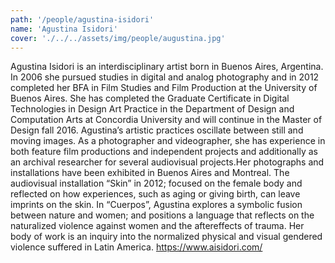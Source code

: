 ```yaml
---
path: '/people/agustina-isidori'
name: 'Agustina Isidori'
cover: './../../assets/img/people/augustina.jpg'
---
```


Agustina Isidori is an interdisciplinary artist born in Buenos Aires, Argentina. In 2006 she pursued studies in digital and analog photography and in 2012 completed her BFA in Film Studies and Film Production at the University of Buenos Aires. She has completed the Graduate Certificate in Digital Technologies in Design Art Practice in the Department of Design and Computation Arts at Concordia University and will continue in the Master of Design fall 2016. Agustina’s artistic practices oscillate between still and moving images. As a photographer and videographer, she has experience in both feature film productions and independent projects and additionally as an archival researcher for several audiovisual projects.Her photographs and installations have been exhibited in Buenos Aires and Montreal. The audiovisual installation “Skin” in 2012; focused on the female body and reflected on how experiences, such as aging or giving birth, can leave imprints on the skin. In “Cuerpos”, Agustina explores a symbolic fusion between nature and women; and positions a language that reflects on the naturalized violence against women and the aftereffects of trauma. Her body of work is an inquiry into the normalized physical and visual gendered violence suffered in Latin America.
https://www.aisidori.com/
